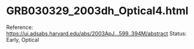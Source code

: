 # GRB030329_2003dh_Optical4.html

Reference: https://ui.adsabs.harvard.edu/abs/2003ApJ...599..394M/abstract
Status: Early, Optical